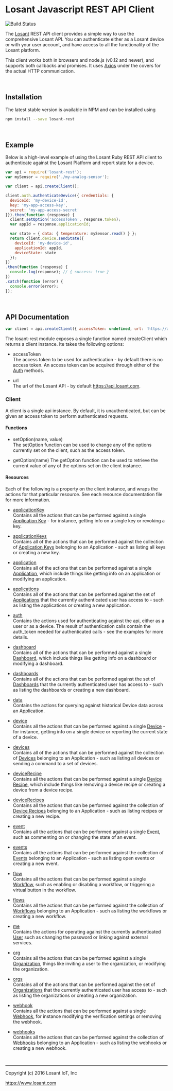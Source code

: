 # Losant Javascript REST API Client

[![Build Status](https://travis-ci.org/Losant/losant-rest-js.svg?branch=master)](https://travis-ci.org/Losant/losant-rest-js)

The [Losant](https://www.losant.com) REST API client provides a simple way to
use the comprehensive Losant API.  You can authenticate either as a Losant
device or with your user account, and have access to all the functionality
of the Losant platform.

This client works both in browsers and node.js (v0.12 and newer), and supports
both callbacks and promises. It uses [Axios](https://github.com/mzabriskie/axios)
under the covers for the actual HTTP communication.

<br/>

## Installation

The latest stable version is available in NPM and can be installed using

```bash
npm install --save losant-rest
```

<br/>

## Example

Below is a high-level example of using the Losant Ruby REST API client to
authenticate against the Losant Platform and report state for a device.

```javascript
var api = require('losant-rest');
var mySensor = require('./my-analog-sensor');

var client = api.createClient();

client.auth.authenticateDevice({ credentials: {
  deviceId: 'my-device-id',
  key: 'my-app-access-key',
  secret: 'my-app-access-secret'
}}).then(function (response) {
  client.setOption('accessToken', response.token);
  var appId = response.applicationId;

  var state = { data: { temperature: mySensor.read() } };
  return client.device.sendState({
    deviceId: 'my-device-id',
    applicationId: appId,
    deviceState: state
  });
})
.then(function (response) {
  console.log(response); // { success: true }
})
.catch(function (error) {
  console.error(error);
});
```

<br/>

## API Documentation

```javascript
var client = api.createClient({ accessToken: undefined, url: 'https://api.losant.com' })
```

The losant-rest module exposes a single function named createClient which
returns a client instance.  Ite takes the following options:

*   accessToken  
The access token to be used for authentication - by default there is no
access token.  An access token can be acquired through either of the
[Auth](docs/auth.md) methods.

*   url  
The url of the Losant API - by default <https://api.losant.com>.

### Client

A client is a single api instance.  By default, it is unauthenticated, but can
be given an access token to perform authenticated requests.

#### Functions

*   setOption(name, value)  
The setOption function can be used to change any of the options currently
set on the client, such as the access token.

*   getOption(name)
The getOption function can be used to retrieve the current value of any of the
options set on the client instance.

#### Resources

Each of the following is a property on the client instance, and wraps the
actions for that particular resource.  See each resource documentation file
for more information.

*   [applicationKey](docs/applicationKey.md)  
Contains all the actions that can be performed against a single
[Application Key](https://docs.losant.com/applications/access-keys/) -
for instance, getting info on a single key or revoking a key.

*   [applicationKeys](docs/applicationKeys.md)  
Contains all of the actions that can be performed against the collection of
[Application Keys](https://docs.losant.com/applications/access-keys/) belonging
to an Application - such as listing all keys or creating a new key.

*   [application](docs/application.md)  
Contains all of the actions that can be performed against a single
[Application](https://docs.losant.com/applications/overview/),
which include things like getting info on an application or
modifying an application.

*   [applications](docs/applications.md)  
Contains all of the actions that can be performed against the set of
[Applications](https://docs.losant.com/applications/overview/) that the
currently authenticated user has access to - such as
listing the applications or creating a new application.

*   [auth](docs/auth.md)  
Contains the actions used for authenticating against the api, either as a
user or as a device.  The result of authentication calls contain the auth_token
needed for authenticated calls - see the examples for more details.

*   [dashboard](docs/dashboard.md)  
Contains all of the actions that can be performed against a single
[Dashboard](https://docs.losant.com/dashboards/overview/),
which include things like getting info on a dashboard or
modifying a dashboard.

*   [dashboards](docs/dashboards.md)  
Contains all of the actions that can be performed against the set of
[Dashboards](https://docs.losant.com/dashboards/overview/) that the
currently authenticated user has access to - such as
listing the dashboards or creating a new dashboard.

*   [data](docs/data.md)  
Contains the actions for querying against historical Device
data across an Application.

*   [device](docs/device.md)  
Contains all the actions that can be performed against a single
[Device](https://docs.losant.com/devices/overview/) -
for instance, getting info on a single device or reporting the current
state of a device.

*   [devices](docs/devices.md)  
Contains all of the actions that can be performed against the collection of
[Devices](https://docs.losant.com/devices/overview/) belonging
to an Application - such as listing all devices or sending a command to a set
of devices.

*   [deviceRecipe](docs/deviceRecipe.md)  
Contains all the actions that can be performed against a single
[Device Recipe](https://docs.losant.com/devices/device-recipes/), which
include things like removing a device recipe or creating a device
from a device recipe.

*   [deviceRecipes](docs/deviceRecipes.md)  
Contains all the actions that can be performed against the collection of
[Device Recipes](https://docs.losant.com/devices/device-recipes/) belonging
to an Application - such as listing recipes or creating a new recipe.

*   [event](docs/event.md)  
Contains all the actions that can be performed against a single
[Event](https://docs.losant.com/events/overview/), such as commenting on
or changing the state of an event.

*   [events](docs/events.md)  
Contains all the actions that can be performed against the collection of
[Events](https://docs.losant.com/events/overview/) belonging
to an Application - such as listing open events or creating a new event.

*   [flow](docs/flow.md)  
Contains all the actions that can be performed against a single
[Workflow](https://docs.losant.com/workflows/overview/), such as enabling or
disabling a workflow, or triggering a virtual button in the workflow.

*   [flows](docs/flows.md)  
Contains all the actions that can be performed against the collection of
[Workflows](https://docs.losant.com/workflows/overview/) belonging
to an Application - such as listing the workflows or creating a new workflow.

*   [me](docs/me.md)  
Contains the actions for operating against the currently authenticated
[User](https://docs.losant.com/user-accounts/overview/) such as changing
the password or linking against external services.

*   [org](docs/org.md)  
Contains all the actions that can be performed against a single
[Organization](https://docs.losant.com/organizations/overview/), things like
inviting a user to the organization, or modifying the organization.

*   [orgs](docs/orgs.md)  
Contains all of the actions that can be performed against the set of
[Organizations](https://docs.losant.com/organizations/overview/) that the
currently authenticated user has access to - such as
listing the organizations or creating a new organization.

*   [webhook](docs/webhook.md)  
Contains all the actions that can be performed against a single
[Webhook](https://docs.losant.com/applications/webhooks/), for instance
modifying the verification settings or removing the webhook.

*   [webhooks](docs/webhooks.md)  
Contains all the actions that can be performed against the collection of
[Webhooks](https://docs.losant.com/applications/webhooks/) belonging
to an Application - such as listing the webhooks or creating a new webhook.

<br/>

*****

Copyright (c) 2016 Losant IoT, Inc

<https://www.losant.com>
